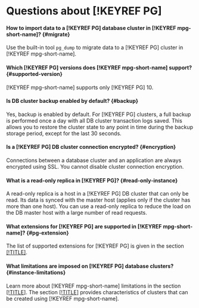 # Questions about [!KEYREF PG]

#### How to import data to a [!KEYREF PG] database cluster in [!KEYREF mpg-short-name]? {#migrate}

Use the built-in tool `pg_dump` to migrate data to a [!KEYREF PG] cluster in [!KEYREF mpg-short-name].

#### Which [!KEYREF PG] versions does [!KEYREF mpg-short-name] support? {#supported-version}

[!KEYREF mpg-short-name] supports only [!KEYREF PG] 10.

#### Is DB cluster backup enabled by default? {#backup}

Yes, backup is enabled by default. For [!KEYREF PG] clusters, a full backup is performed once a day with all DB cluster transaction logs saved. This allows you to restore the cluster state to any point in time during the backup storage period, except for the last 30 seconds.

#### Is a [!KEYREF PG] DB cluster connection encrypted? {#encryption}

Connections between a database cluster and an application are always encrypted using SSL. You cannot disable cluster connection encryption.

#### What is a read-only replica in [!KEYREF PG]? {#read-only-instance}

A read-only replica is a host in a [!KEYREF PG] DB cluster that can only be read. Its data is synced with the master host (applies only if the cluster has more than one host). You can use a read-only replica to reduce the load on the DB master host with a large number of read requests.

#### What extensions for [!KEYREF PG] are supported in [!KEYREF mpg-short-name]? {#pg-extension}

The list of supported extensions for [!KEYREF PG] is given in the section [[!TITLE]](../operations/cluster-extensions.md).

#### What limitations are imposed on [!KEYREF PG] database clusters? {#instance-limitations}

Learn more about [!KEYREF mpg-short-name] limitations in the section [[!TITLE]](../concepts/limits.md). The section [[!TITLE]](../concepts/instance-types.md) provides characteristics of clusters that can be created using [!KEYREF mpg-short-name].

